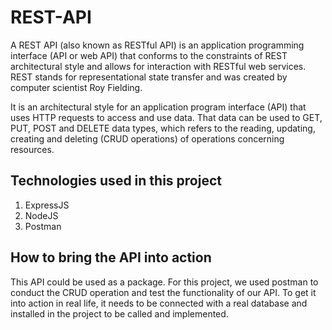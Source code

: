 # REST-API

A REST API (also known as RESTful API) is an application programming interface (API or web API) that conforms to the constraints of REST architectural style and allows for interaction with RESTful web services. REST stands for representational state transfer and was created by computer scientist Roy Fielding. 

It is an architectural style for an application program interface (API) that uses HTTP requests to access and use data. That data can be used to GET, PUT, POST and DELETE data types, which refers to the reading, updating, creating and deleting (CRUD operations) of operations concerning resources.

## Technologies used in this project

 1. ExpressJS
 2. NodeJS
 3. Postman

## How to bring the API into action

This API could be used as a package. For this project, we used postman to conduct the CRUD operation and test the functionality of our API. To get it into action in real life, it needs to be connected with a real database and installed in the project to be called and implemented.
